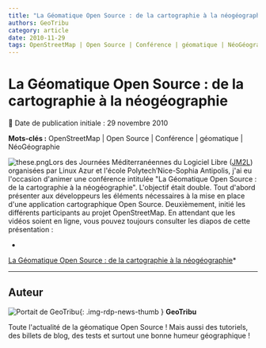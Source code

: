 ```yaml
---
title: "La Géomatique Open Source : de la cartographie à la néogéographie"
authors: GeoTribu
category: article
date: 2010-11-29
tags: OpenStreetMap | Open Source | Conférence | géomatique | NéoGéographie
---
```


# La Géomatique Open Source : de la cartographie à la néogéographie

:calendar: Date de publication initiale : 29 novembre 2010

**Mots-clés :** OpenStreetMap | Open Source | Conférence | géomatique | NéoGéographie

![these.png](https://cdn.geotribu.fr/img/logos-icones/divers/these.png)Lors des Journées Méditerranéennes du Logiciel Libre ([JM2L](http://jm2l.linux-azur.org/)) organisées par Linux Azur et l'école Polytech’Nice-Sophia Antipolis, j'ai eu l'occasion d'animer une conférence intitulée "La Géomatique Open Source : de la cartographie à la néogéographie". L'objectif était double. Tout d'abord présenter aux développeurs les éléments nécessaires à la mise en place d'une application cartographique Open Source. Deuxièmement, initié les différents participants au projet OpenStreetMap. En attendant que les vidéos soient en ligne, vous pouvez toujours consulter les diapos de cette présentation :

*  
[La Géomatique Open Source : de la cartographie à la néogéographie](http://www.slideshare.net/arno974/vandecasteele-jm2l-2 "La Géomatique Open Source :  de la cartographie à la néogéographie")*

----

## Auteur

![Portait de GeoTribu](https://cdn.geotribu.fr/img/internal/charte/geotribu_logo_64x64.png){: .img-rdp-news-thumb }
**GeoTribu**

Toute l'actualité de la géomatique Open Source ! Mais aussi des tutoriels, des billets de blog, des tests et surtout une bonne humeur géographique !
